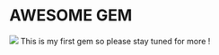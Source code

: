 <h1>AWESOME GEM</h1>
<img src="https://travis-ci.org/CocoaPods/Specs.png">
This is my first gem so please stay tuned for more !

